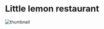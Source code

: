# Little lemon restaurant

![thumbnail](https://user-images.githubusercontent.com/119461811/221322043-27d8abf7-8dfe-4fa6-a188-04cf781b25ad.png)
